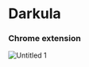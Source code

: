 # Darkula
### Chrome extension

![Untitled 1](https://user-images.githubusercontent.com/93607294/221268873-5a5d425b-c2e5-4c0f-931d-c3238ffcd7e8.jpg)
